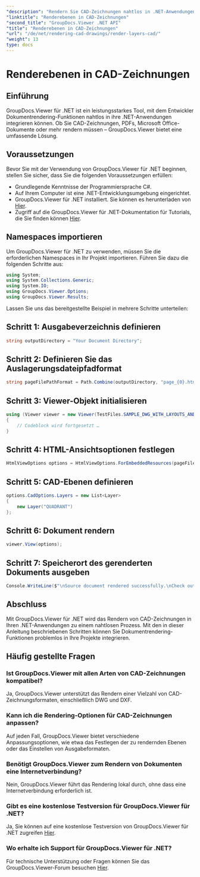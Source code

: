 ```yaml
---
"description": "Rendern Sie CAD-Zeichnungen nahtlos in .NET-Anwendungen mit GroupDocs.Viewer für .NET. Entdecken Sie Rendering-Optionen, passen Sie Ebenen an und vieles mehr."
"linktitle": "Renderebenen in CAD-Zeichnungen"
"second_title": "GroupDocs.Viewer .NET API"
"title": "Renderebenen in CAD-Zeichnungen"
"url": "/de/net/rendering-cad-drawings/render-layers-cad/"
"weight": 13
type: docs
---
```

# Renderebenen in CAD-Zeichnungen

## Einführung
GroupDocs.Viewer für .NET ist ein leistungsstarkes Tool, mit dem Entwickler Dokumentrendering-Funktionen nahtlos in ihre .NET-Anwendungen integrieren können. Ob Sie CAD-Zeichnungen, PDFs, Microsoft Office-Dokumente oder mehr rendern müssen – GroupDocs.Viewer bietet eine umfassende Lösung.
## Voraussetzungen
Bevor Sie mit der Verwendung von GroupDocs.Viewer für .NET beginnen, stellen Sie sicher, dass Sie die folgenden Voraussetzungen erfüllen:
- Grundlegende Kenntnisse der Programmiersprache C#.
- Auf Ihrem Computer ist eine .NET-Entwicklungsumgebung eingerichtet.
- GroupDocs.Viewer für .NET installiert. Sie können es herunterladen von [Hier](https://releases.groupdocs.com/viewer/net/).
- Zugriff auf die GroupDocs.Viewer für .NET-Dokumentation für Tutorials, die Sie finden können [Hier](https://tutorials.groupdocs.com/viewer/net/).

## Namespaces importieren
Um GroupDocs.Viewer für .NET zu verwenden, müssen Sie die erforderlichen Namespaces in Ihr Projekt importieren. Führen Sie dazu die folgenden Schritte aus:

```csharp
using System;
using System.Collections.Generic;
using System.IO;
using GroupDocs.Viewer.Options;
using GroupDocs.Viewer.Results;
```

Lassen Sie uns das bereitgestellte Beispiel in mehrere Schritte unterteilen:
## Schritt 1: Ausgabeverzeichnis definieren
```csharp
string outputDirectory = "Your Document Directory";
```
## Schritt 2: Definieren Sie das Auslagerungsdateipfadformat
```csharp
string pageFilePathFormat = Path.Combine(outputDirectory, "page_{0}.html");
```
## Schritt 3: Viewer-Objekt initialisieren
```csharp
using (Viewer viewer = new Viewer(TestFiles.SAMPLE_DWG_WITH_LAYOUTS_AND_LAYERS))
{
    // Codeblock wird fortgesetzt …
}
```
## Schritt 4: HTML-Ansichtsoptionen festlegen
```csharp
HtmlViewOptions options = HtmlViewOptions.ForEmbeddedResources(pageFilePathFormat);
```
## Schritt 5: CAD-Ebenen definieren
```csharp
options.CadOptions.Layers = new List<Layer>
{
    new Layer("QUADRANT")
};
```
## Schritt 6: Dokument rendern
```csharp
viewer.View(options);
```
## Schritt 7: Speicherort des gerenderten Dokuments ausgeben
```csharp
Console.WriteLine($"\nSource document rendered successfully.\nCheck output in {outputDirectory}.");
```

## Abschluss
Mit GroupDocs.Viewer für .NET wird das Rendern von CAD-Zeichnungen in Ihren .NET-Anwendungen zu einem nahtlosen Prozess. Mit den in dieser Anleitung beschriebenen Schritten können Sie Dokumentrendering-Funktionen problemlos in Ihre Projekte integrieren.
## Häufig gestellte Fragen
### Ist GroupDocs.Viewer mit allen Arten von CAD-Zeichnungen kompatibel?
Ja, GroupDocs.Viewer unterstützt das Rendern einer Vielzahl von CAD-Zeichnungsformaten, einschließlich DWG und DXF.
### Kann ich die Rendering-Optionen für CAD-Zeichnungen anpassen?
Auf jeden Fall, GroupDocs.Viewer bietet verschiedene Anpassungsoptionen, wie etwa das Festlegen der zu rendernden Ebenen oder das Einstellen von Ausgabeformaten.
### Benötigt GroupDocs.Viewer zum Rendern von Dokumenten eine Internetverbindung?
Nein, GroupDocs.Viewer führt das Rendering lokal durch, ohne dass eine Internetverbindung erforderlich ist.
### Gibt es eine kostenlose Testversion für GroupDocs.Viewer für .NET?
Ja, Sie können auf eine kostenlose Testversion von GroupDocs.Viewer für .NET zugreifen [Hier](https://releases.groupdocs.com/).
### Wo erhalte ich Support für GroupDocs.Viewer für .NET?
Für technische Unterstützung oder Fragen können Sie das GroupDocs.Viewer-Forum besuchen [Hier](https://forum.groupdocs.com/c/viewer/9).